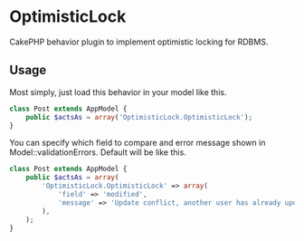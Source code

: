 OptimisticLock
==============

CakePHP behavior plugin to implement optimistic locking for RDBMS.

## Usage

Most simply, just load this behavior in your model like this.
```php
class Post extends AppModel {
	public $actsAs = array('OptimisticLock.OptimisticLock');
}
```

You can specify which field to compare and error message shown in Model::validationErrors. Default will be like this.
```php
class Post extends AppModel {
	public $actsAs = array(
		'OptimisticLock.OptimisticLock' => array(
			'field' => 'modified',
			'message' => 'Update conflict, another user has already updated the record. Please list and edit the record again.',
		),
	);
}
```
